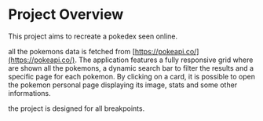 # Project Overview

This project aims to recreate a pokedex seen online.

all the pokemons data is fetched from [https://pokeapi.co/](https://pokeapi.co/).
The application features a fully responsive grid where are shown all the pokemons,
a dynamic search bar to filter the results and a specific page
for each pokemon. By clicking on a card, it is possible to open the pokemon
personal page displaying its image, stats and some other informations.

the project is designed for all breakpoints.